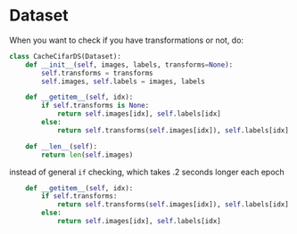 # Dataset

When you want to check if you have transformations or not, do:
```python
class CacheCifarDS(Dataset):
    def __init__(self, images, labels, transforms=None):
        self.transforms = transforms
        self.images, self.labels = images, labels

    def __getitem__(self, idx):
        if self.transforms is None:
            return self.images[idx], self.labels[idx]
        else:
            return self.transforms(self.images[idx]), self.labels[idx]

    def __len__(self):
        return len(self.images)
```

instead of general `if` checking, which takes .2 seconds longer each epoch
```python
    def __getitem__(self, idx):
        if self.transforms:
            return self.transforms(self.images[idx]), self.labels[idx]
        else:
            return self.images[idx], self.labels[idx]
```